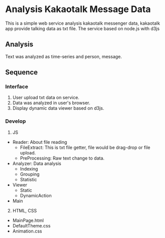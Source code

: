 # Analysis Kakaotalk Message Data

This is a simple web service analysis kakaotalk messenger data, kakaotalk app provide talking data as txt file.
The service based on node.js with d3js

## Analysis

Text was analyzed as time-series and person, message.

## Sequence

### Interface

1. User upload txt data on service.
2. Data was analyzed in user's browser.
3. Display dynamic data viewer based on d3js.

### Develop

1. JS
- Reader: About file reading
    - FileExtract: This is txt file getter, file would be drag-drop or file upload.
    - PreProcessing: Raw text change to data.
- Analyzer: Data analysis
    - Indexing
    - Grouping
    - Statistic
- Viewer
    - Static
    - DynamicAction
- Main

2. HTML, CSS
- MainPage.html
- DefaultTheme.css
- Animation.css
